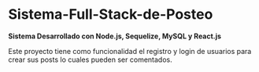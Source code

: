 # Sistema-Full-Stack-de-Posteo
**Sistema Desarrollado con Node.js, Sequelize, MySQL y React.js**

Este proyecto tiene como funcionalidad el registro y login de usuarios para crear sus posts lo cuales pueden ser comentados. 
